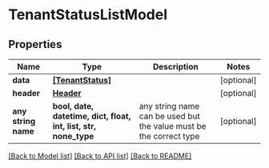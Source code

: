 # TenantStatusListModel


## Properties
Name | Type | Description | Notes
------------ | ------------- | ------------- | -------------
**data** | [**[TenantStatus]**](TenantStatus.md) |  | [optional] 
**header** | [**Header**](Header.md) |  | [optional] 
**any string name** | **bool, date, datetime, dict, float, int, list, str, none_type** | any string name can be used but the value must be the correct type | [optional]

[[Back to Model list]](../README.md#documentation-for-models) [[Back to API list]](../README.md#documentation-for-api-endpoints) [[Back to README]](../README.md)


